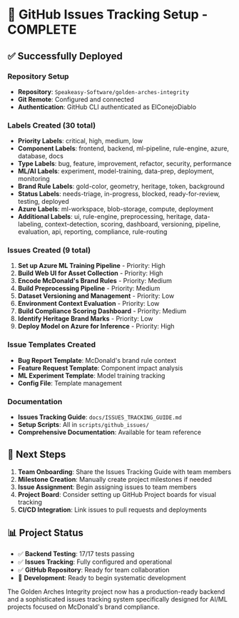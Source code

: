 # 🎯 GitHub Issues Tracking Setup - COMPLETE

## ✅ Successfully Deployed

### Repository Setup
- **Repository**: `Speakeasy-Software/golden-arches-integrity`
- **Git Remote**: Configured and connected
- **Authentication**: GitHub CLI authenticated as ElConejoDiablo

### Labels Created (30 total)
- **Priority Labels**: critical, high, medium, low
- **Component Labels**: frontend, backend, ml-pipeline, rule-engine, azure, database, docs
- **Type Labels**: bug, feature, improvement, refactor, security, performance
- **ML/AI Labels**: experiment, model-training, data-prep, deployment, monitoring
- **Brand Rule Labels**: gold-color, geometry, heritage, token, background
- **Status Labels**: needs-triage, in-progress, blocked, ready-for-review, testing, deployed
- **Azure Labels**: ml-workspace, blob-storage, compute, deployment
- **Additional Labels**: ui, rule-engine, preprocessing, heritage, data-labeling, context-detection, scoring, dashboard, versioning, pipeline, evaluation, api, reporting, compliance, rule-routing

### Issues Created (9 total)
1. **Set up Azure ML Training Pipeline** - Priority: High
2. **Build Web UI for Asset Collection** - Priority: High  
3. **Encode McDonald's Brand Rules** - Priority: Medium
4. **Build Preprocessing Pipeline** - Priority: Medium
5. **Dataset Versioning and Management** - Priority: Low
6. **Environment Context Evaluation** - Priority: Low
7. **Build Compliance Scoring Dashboard** - Priority: Medium
8. **Identify Heritage Brand Marks** - Priority: Low
9. **Deploy Model on Azure for Inference** - Priority: High

### Issue Templates Created
- **Bug Report Template**: McDonald's brand rule context
- **Feature Request Template**: Component impact analysis
- **ML Experiment Template**: Model training tracking
- **Config File**: Template management

### Documentation
- **Issues Tracking Guide**: `docs/ISSUES_TRACKING_GUIDE.md`
- **Setup Scripts**: All in `scripts/github_issues/`
- **Comprehensive Documentation**: Available for team reference

## 🚀 Next Steps

1. **Team Onboarding**: Share the Issues Tracking Guide with team members
2. **Milestone Creation**: Manually create project milestones if needed
3. **Issue Assignment**: Begin assigning issues to team members
4. **Project Board**: Consider setting up GitHub Project boards for visual tracking
5. **CI/CD Integration**: Link issues to pull requests and deployments

## 📊 Project Status

- ✅ **Backend Testing**: 17/17 tests passing
- ✅ **Issues Tracking**: Fully configured and operational
- ✅ **GitHub Repository**: Ready for team collaboration
- 🔄 **Development**: Ready to begin systematic development

The Golden Arches Integrity project now has a production-ready backend and a sophisticated issues tracking system specifically designed for AI/ML projects focused on McDonald's brand compliance. 